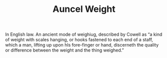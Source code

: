 ---
title: Auncel Weight
letter: A
permalink: "/definitions/bld-auncel-weight.html"
body: In English law. An ancient mode of weighiug, described by Cowell as “a kind
  of weight with scales hanging, or hooks fastened to each end of a staff, which a
  man, lifting up upon hls fore-finger or hand, discerneth the quality or difference
  between the weight and the thing weighed.”
published_at: '2018-07-07'
source: Black's Law Dictionary 2nd Ed (1910)
layout: post
---
